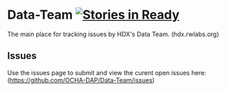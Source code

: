 
Data-Team [![Stories in Ready](https://badge.waffle.io/ocha-dap/data-team.png?label=ready&title=Ready)](https://waffle.io/ocha-dap/data-team)
=========

The main place for tracking issues by HDX's Data Team. (hdx.rwlabs.org)


Issues
------

Use the issues page to submit and view the curent open issues here: (https://github.com/OCHA-DAP/Data-Team/issues) 
